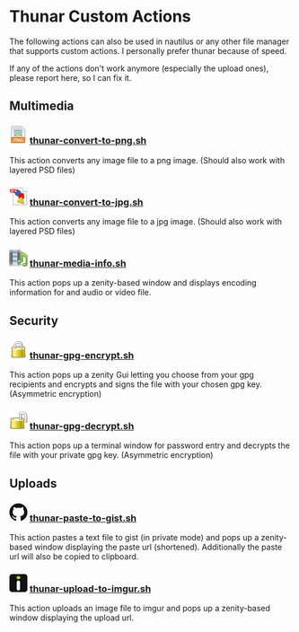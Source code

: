 Thunar Custom Actions
=====================

The following actions can also be used in nautilus or any other file manager that supports custom actions.
I personally prefer thunar because of speed.


If any of the actions don't work anymore (especially the upload ones), please report here, so I can fix it.



## Multimedia

### ![Thunar Convert to PNG](/icons/thunar-convert-to-png.png) [thunar-convert-to-png.sh](thunar-convert-to-png.sh)
This action converts any image file to a png image. (Should also work with layered PSD files)

### ![Thunar Convert to JPG](/icons/thunar-convert-to-jpg.png) [thunar-convert-to-jpg.sh](thunar-convert-to-jpg.sh)
This action converts any image file to a jpg image. (Should also work with layered PSD files)


### ![Thunar Media Info](/icons/thunar-media-info.png) [thunar-media-info.sh](thunar-media-info.sh)
This action pops up a zenity-based window and displays encoding information
for and audio or video file.


## Security

### ![Thunar GPG Encrypt](/icons/thunar-gpg-encrypt.png) [thunar-gpg-encrypt.sh](thunar-gpg-encrypt.sh)
This action pops up a zenity Gui letting you choose from your gpg recipients
and encrypts and signs the file with your chosen gpg key. (Asymmetric encryption)

### ![Thunar GPG Decrypt](/icons/thunar-gpg-decrypt.png) [thunar-gpg-decrypt.sh](thunar-gpg-decrypt.sh)
This action pops up a terminal window for password entry and decrypts the file with your private gpg key.
(Asymmetric encryption)


## Uploads

### ![Thunar Paste to Gist](/icons/thunar-paste-to-gist.png) [thunar-paste-to-gist.sh](thunar-paste-to-gist.sh)
This action pastes a text file to gist (in private mode) and pops up a zenity-based
window displaying the paste url (shortened).
Additionally the paste url will also be copied to clipboard.

### ![Thunar Ipload to Imgur](/icons/thunar-upload-to-imgur.png) [thunar-upload-to-imgur.sh](thunar-upload-to-imgur.sh)
This action uploads an image file to imgur and pops up a zenity-based
window displaying the upload url.

